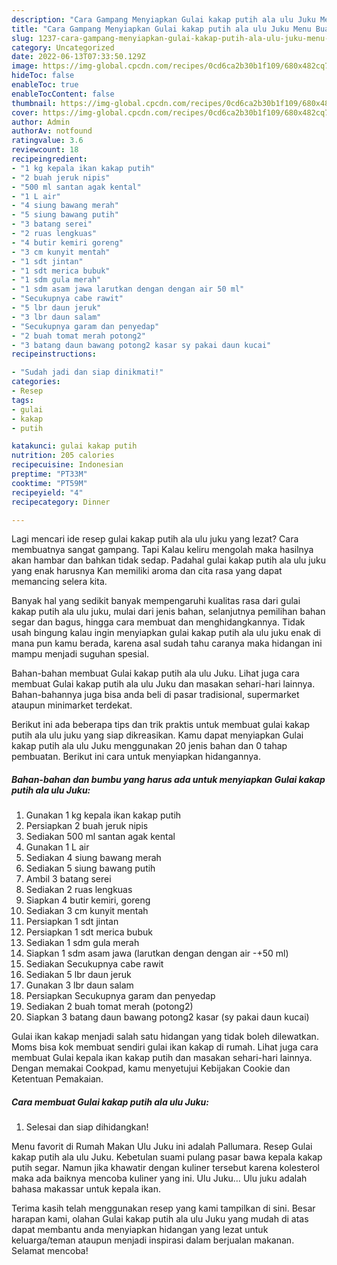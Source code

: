 ```yaml
---
description: "Cara Gampang Menyiapkan Gulai kakap putih ala ulu Juku Menu Buat lebaran"
title: "Cara Gampang Menyiapkan Gulai kakap putih ala ulu Juku Menu Buat lebaran"
slug: 1237-cara-gampang-menyiapkan-gulai-kakap-putih-ala-ulu-juku-menu-buat-lebaran
category: Uncategorized
date: 2022-06-13T07:33:50.129Z
image: https://img-global.cpcdn.com/recipes/0cd6ca2b30b1f109/680x482cq70/gulai-kakap-putih-ala-ulu-juku-foto-resep-utama.jpg
hideToc: false
enableToc: true
enableTocContent: false
thumbnail: https://img-global.cpcdn.com/recipes/0cd6ca2b30b1f109/680x482cq70/gulai-kakap-putih-ala-ulu-juku-foto-resep-utama.jpg
cover: https://img-global.cpcdn.com/recipes/0cd6ca2b30b1f109/680x482cq70/gulai-kakap-putih-ala-ulu-juku-foto-resep-utama.jpg
author: Admin
authorAv: notfound
ratingvalue: 3.6
reviewcount: 18
recipeingredient:
- "1 kg kepala ikan kakap putih"
- "2 buah jeruk nipis"
- "500 ml santan agak kental"
- "1 L air"
- "4 siung bawang merah"
- "5 siung bawang putih"
- "3 batang serei"
- "2 ruas lengkuas"
- "4 butir kemiri goreng"
- "3 cm kunyit mentah"
- "1 sdt jintan"
- "1 sdt merica bubuk"
- "1 sdm gula merah"
- "1 sdm asam jawa larutkan dengan dengan air 50 ml"
- "Secukupnya cabe rawit"
- "5 lbr daun jeruk"
- "3 lbr daun salam"
- "Secukupnya garam dan penyedap"
- "2 buah tomat merah potong2"
- "3 batang daun bawang potong2 kasar sy pakai daun kucai"
recipeinstructions:

- "Sudah jadi dan siap dinikmati!"
categories:
- Resep
tags:
- gulai
- kakap
- putih

katakunci: gulai kakap putih 
nutrition: 205 calories
recipecuisine: Indonesian
preptime: "PT33M"
cooktime: "PT59M"
recipeyield: "4"
recipecategory: Dinner

---
```



Lagi mencari ide resep gulai kakap putih ala ulu juku yang lezat? Cara membuatnya sangat gampang. Tapi Kalau keliru mengolah maka hasilnya akan hambar dan bahkan tidak sedap. Padahal gulai kakap putih ala ulu juku yang enak harusnya Kan memiliki aroma dan cita rasa yang dapat memancing selera kita.


Banyak hal yang sedikit banyak mempengaruhi kualitas rasa dari gulai kakap putih ala ulu juku, mulai dari jenis bahan, selanjutnya pemilihan bahan segar dan bagus, hingga cara membuat dan menghidangkannya. Tidak usah bingung kalau ingin menyiapkan gulai kakap putih ala ulu juku enak di mana pun kamu berada, karena asal sudah tahu caranya maka hidangan ini mampu menjadi suguhan spesial.

Bahan-bahan membuat Gulai kakap putih ala ulu Juku. Lihat juga cara membuat Gulai kakap putih ala ulu Juku dan masakan sehari-hari lainnya. Bahan-bahannya juga bisa anda beli di pasar tradisional, supermarket ataupun minimarket terdekat.


Berikut ini ada beberapa tips dan trik praktis untuk membuat gulai kakap putih ala ulu juku yang siap dikreasikan. Kamu dapat menyiapkan Gulai kakap putih ala ulu Juku menggunakan 20 jenis bahan dan 0 tahap pembuatan. Berikut ini cara untuk menyiapkan hidangannya.

<!--inarticleads1-->

##### Bahan-bahan dan bumbu yang harus ada untuk menyiapkan Gulai kakap putih ala ulu Juku:

1. Gunakan 1 kg kepala ikan kakap putih
1. Persiapkan 2 buah jeruk nipis
1. Sediakan 500 ml santan agak kental
1. Gunakan 1 L air
1. Sediakan 4 siung bawang merah
1. Sediakan 5 siung bawang putih
1. Ambil 3 batang serei
1. Sediakan 2 ruas lengkuas
1. Siapkan 4 butir kemiri, goreng
1. Sediakan 3 cm kunyit mentah
1. Persiapkan 1 sdt jintan
1. Persiapkan 1 sdt merica bubuk
1. Sediakan 1 sdm gula merah
1. Siapkan 1 sdm asam jawa (larutkan dengan dengan air -+50 ml)
1. Sediakan Secukupnya cabe rawit
1. Sediakan 5 lbr daun jeruk
1. Gunakan 3 lbr daun salam
1. Persiapkan Secukupnya garam dan penyedap
1. Sediakan 2 buah tomat merah (potong2)
1. Siapkan 3 batang daun bawang potong2 kasar (sy pakai daun kucai)


Gulai ikan kakap menjadi salah satu hidangan yang tidak boleh dilewatkan. Moms bisa kok membuat sendiri gulai ikan kakap di rumah. Lihat juga cara membuat Gulai kepala ikan kakap putih dan masakan sehari-hari lainnya. Dengan memakai Cookpad, kamu menyetujui Kebijakan Cookie dan Ketentuan Pemakaian. 

<!--inarticleads2-->

##### Cara membuat Gulai kakap putih ala ulu Juku:


1. Selesai dan siap dihidangkan!

Menu favorit di Rumah Makan Ulu Juku ini adalah Pallumara. Resep Gulai kakap putih ala ulu Juku. Kebetulan suami pulang pasar bawa kepala kakap putih segar. Namun jika khawatir dengan kuliner tersebut karena kolesterol maka ada baiknya mencoba kuliner yang ini. Ulu Juku… Ulu juku adalah bahasa makassar untuk kepala ikan. 

Terima kasih telah menggunakan resep yang kami tampilkan di sini. Besar harapan kami, olahan Gulai kakap putih ala ulu Juku yang mudah di atas dapat membantu anda menyiapkan hidangan yang lezat untuk keluarga/teman ataupun menjadi inspirasi dalam berjualan makanan. Selamat mencoba!
